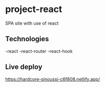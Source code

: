 # project-react

SPA site with use of react

## Technologies

-react
-react-router
-react-hook

## Live deploy 
https://hardcore-sinoussi-c6f808.netlify.app/
